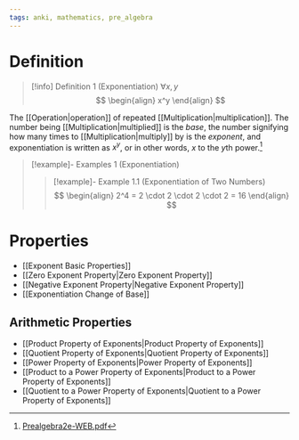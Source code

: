 ```yaml
---
tags: anki, mathematics, pre_algebra
---
```


# Definition

> [!info] Definition 1 (Exponentiation)
> $\forall x, y$
> $$
> \begin{align}
> x^y
> \end{align}
> $$

The [[Operation|operation]] of repeated [[Multiplication|multiplication]]. The number being [[Multiplication|multiplied]] is the *base*, the number signifying how many times to [[Multiplication|multiply]] by is the *exponent*, and exponentiation is written as $x^y$, or in other words, $x$ to the $y$th power.[^1]

> [!example]- Examples 1 (Exponentiation)
> > [!example]- Example 1.1 (Exponentiation of Two Numbers)
> > $$
> > \begin{align}
> > 2^4 = 2 \cdot 2 \cdot 2 \cdot 2 = 16
> > \end{align}
> > $$

# Properties
- [[Exponent Basic Properties]]
- [[Zero Exponent Property|Zero Exponent Property]]
- [[Negative Exponent Property|Negative Exponent Property]]
- [[Exponentiation Change of Base]]

## Arithmetic Properties
- [[Product Property of Exponents|Product Property of Exponents]]
- [[Quotient Property of Exponents|Quotient Property of Exponents]]
- [[Power Property of Exponents|Power Property of Exponents]]
- [[Product to a Power Property of Exponents|Product to a Power Property of Exponents]]
- [[Quotient to a Power Property of Exponents|Quotient to a Power Property of Exponents]]


[^1]: [Prealgebra2e-WEB.pdf](zotero://open-pdf/library/items/W4QW2QZI?page=117)